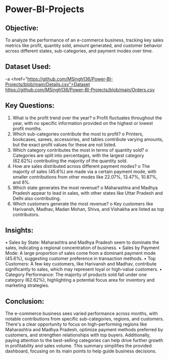 # Power-BI-Projects
## Objective:
To analyze the performance of an e-commerce business, tracking key sales metrics like profit, quantity sold, amount generated, and customer behavior across different states, sub-categories, and payment modes over time.
## Dataset Used:
-a <href="https://github.com/MSingh136/Power-BI-Projects/blob/main/Details.csv">Dataset</a>
https://github.com/MSingh136/Power-BI-Projects/blob/main/Orders.csv

## Key Questions:
1.	What is the profit trend over the year?
o	Profit fluctuates throughout the year, with no specific information provided on the highest or lowest profit months.
2.	Which sub-categories contribute the most to profit?
o	Printers, bookcases, sarees, accessories, and tables contribute varying amounts, but the exact profit values for these are not listed.
3.	Which category contributes the most in terms of quantity sold?
o	Categories are split into percentages, with the largest category (62.62%) contributing the majority of the quantity sold.
4.	How are sales distributed across different payment modes?
o	The majority of sales (45.6%) are made via a certain payment mode, with smaller contributions from other modes like 22.07%, 13.47%, 10.87%, and 8%.
5.	Which state generates the most revenue?
o	Maharashtra and Madhya Pradesh appear to lead in sales, with other states like Uttar Pradesh and Delhi also contributing.
6.	Which customers generate the most revenue?
o	Key customers like Harivansh, Madhav, Madan Mohan, Shiva, and Vishakha are listed as top contributors.

## Insights:
•	Sales by State: Maharashtra and Madhya Pradesh seem to dominate the sales, indicating a regional concentration of business.
•	Sales by Payment Mode: A large proportion of sales come from a dominant payment mode (45.6%), suggesting customer preference in transaction methods.
•	Top Customers: A few key customers, like Harivansh and Madhav, contribute significantly to sales, which may represent loyal or high-value customers.
•	Category Performance: The majority of products sold fall under one category (62.62%), highlighting a potential focus area for inventory and marketing strategies.


## Conclusion:
The e-commerce business sees varied performance across months, with notable contributions from specific sub-categories, regions, and customers. There's a clear opportunity to focus on high-performing regions like Maharashtra and Madhya Pradesh, optimize payment methods preferred by customers, and strengthen relationships with top buyers. Additionally, paying attention to the best-selling categories can help drive further growth in profitability and sales volume. This summary simplifies the provided dashboard, focusing on its main points to help guide business decisions.
